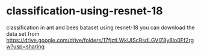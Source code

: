 # classification-using-resnet-18
classification in ant and bees bataset using resnet-18 
you can download the data set from https://drive.google.com/drive/folders/17fjztLWkUIScRsdLGVIZ8y8lo0Ff2rgw?usp=sharing
